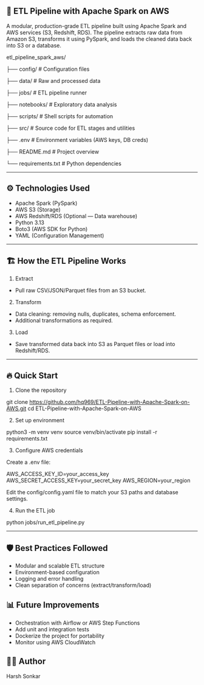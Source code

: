 ## 🚀 ETL Pipeline with Apache Spark on AWS

A modular, production-grade ETL pipeline built using Apache Spark and AWS services (S3, Redshift, RDS).
The pipeline extracts raw data from Amazon S3, transforms it using PySpark, and loads the cleaned data back into S3 or a database.

etl_pipeline_spark_aws/

├── config/             # Configuration files

├── data/               # Raw and processed data

├── jobs/               # ETL pipeline runner

├── notebooks/          # Exploratory data analysis

├── scripts/            # Shell scripts for automation

├── src/                # Source code for ETL stages and utilities

├── .env                # Environment variables (AWS keys, DB creds)

├── README.md           # Project overview

└── requirements.txt    # Python dependencies

------------------------------------------------------------------------------------------------------------------------------------

## ⚙️ Technologies Used

- Apache Spark (PySpark)
- AWS S3 (Storage)
- AWS Redshift/RDS (Optional — Data warehouse)
- Python 3.13
- Boto3 (AWS SDK for Python)
- YAML (Configuration Management)

-----------------------------------------------------------------------------------------------------------------------------------

## 🏗️ How the ETL Pipeline Works

1. Extract
- Pull raw CSV/JSON/Parquet files from an S3 bucket.
  
2. Transform
- Data cleaning: removing nulls, duplicates, schema enforcement.
- Additional transformations as required.

3. Load
- Save transformed data back into S3 as Parquet files or load into Redshift/RDS.

------------------------------------------------------------------------------------------------------------------------------------

## 🔥 Quick Start

1. Clone the repository

git clone https://github.com/hq969/ETL-Pipeline-with-Apache-Spark-on-AWS.git
cd ETL-Pipeline-with-Apache-Spark-on-AWS

2. Set up environment
   
python3 -m venv venv
source venv/bin/activate
pip install -r requirements.txt

3. Configure AWS credentials

Create a .env file:

AWS_ACCESS_KEY_ID=your_access_key
AWS_SECRET_ACCESS_KEY=your_secret_key
AWS_REGION=your_region

Edit the config/config.yaml file to match your S3 paths and database settings.

4. Run the ETL job

python jobs/run_etl_pipeline.py


---------------------------------------------------------------------------------------------------------------------------------

## 🛡️ Best Practices Followed

- Modular and scalable ETL structure
- Environment-based configuration
- Logging and error handling
- Clean separation of concerns (extract/transform/load)

## 📊 Future Improvements

- Orchestration with Airflow or AWS Step Functions
- Add unit and integration tests
- Dockerize the project for portability
- Monitor using AWS CloudWatch

## 👨‍💻 Author

Harsh Sonkar





